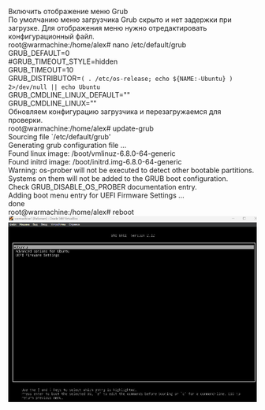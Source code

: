 Включить отображение меню Grub   
По умолчанию меню загрузчика Grub скрыто и нет задержки при загрузке. Для отображения меню нужно отредактировать конфигурационный файл.   
root@warmachine:/home/alex# nano /etc/default/grub   
GRUB_DEFAULT=0   
#GRUB_TIMEOUT_STYLE=hidden  
GRUB_TIMEOUT=10   
GRUB_DISTRIBUTOR=`( . /etc/os-release; echo ${NAME:-Ubuntu} ) 2>/dev/null || echo Ubuntu`   
GRUB_CMDLINE_LINUX_DEFAULT=""   
GRUB_CMDLINE_LINUX=""   
Обновляем конфигурацию загрузчика и перезагружаемся для проверки.   
root@warmachine:/home/alex# update-grub   
Sourcing file `/etc/default/grub'   
Generating grub configuration file ...   
Found linux image: /boot/vmlinuz-6.8.0-64-generic   
Found initrd image: /boot/initrd.img-6.8.0-64-generic   
Warning: os-prober will not be executed to detect other bootable partitions.   
Systems on them will not be added to the GRUB boot configuration.   
Check GRUB_DISABLE_OS_PROBER documentation entry.   
Adding boot menu entry for UEFI Firmware Settings ...   
done   
root@warmachine:/home/alex# reboot    
![Image alt](https://github.com/RileyTheHorizon/Linux/blob/main/GRUB1.jpg)   
